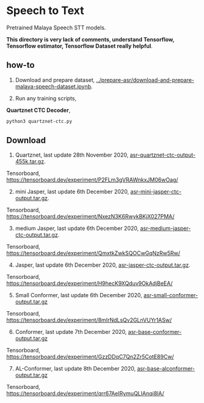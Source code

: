 # Speech to Text

Pretrained Malaya Speech STT models.

**This directory is very lack of comments, understand Tensorflow, Tensorflow estimator, Tensorflow Dataset really helpful**.

## how-to

1. Download and prepare dataset, [../prepare-asr/download-and-prepare-malaya-speech-dataset.ipynb](../prepare-asr/download-and-prepare-malaya-speech-dataset.ipynb).

2. Run any training scripts,

**Quartznet CTC Decoder**,

```bash
python3 quartznet-ctc.py
```

## Download

1. Quartznet, last update 28th November 2020, [asr-quartznet-ctc-output-455k.tar.gz](https://f000.backblazeb2.com/file/malaya-speech-model/pretrained/asr-quartznet-ctc-output-75k.tar.gz).

Tensorboard, https://tensorboard.dev/experiment/P2FLm3gVRAWnkxJM06wOag/

2. mini Jasper, last update 6th December 2020, [asr-mini-jasper-ctc-output.tar.gz](https://f000.backblazeb2.com/file/malaya-speech-model/pretrained/asr-mini-jasper-ctc-output.tar.gz).

Tensorboard, https://tensorboard.dev/experiment/NxezN3K6RwykBKjX027PMA/

3. medium Jasper, last update 6th December 2020, [asr-medium-jasper-ctc-output.tar.gz](https://f000.backblazeb2.com/file/malaya-speech-model/pretrained/asr-medium-jasper-ctc-output.tar.gz).

Tensorboard, https://tensorboard.dev/experiment/QmxtkZwkSQOCwGqNzRw5Rw/

4. Jasper, last update 6th December 2020, [asr-jasper-ctc-output.tar.gz](https://f000.backblazeb2.com/file/malaya-speech-model/pretrained/asr-jasper-ctc-output.tar.gz).

Tensorboard, https://tensorboard.dev/experiment/H9hecK9XQduv9OkAdjBeEA/

5. Small Conformer, last update 6th December 2020, [asr-small-conformer-output.tar.gz](https://f000.backblazeb2.com/file/malaya-speech-model/pretrained/asr-small-conformer-output.tar.gz)

Tensorboard, https://tensorboard.dev/experiment/8mIrNdLsQv2GLnVUYr1ASw/

6. Conformer, last update 7th December 2020, [asr-base-conformer-output.tar.gz](https://f000.backblazeb2.com/file/malaya-speech-model/pretrained/asr-base-conformer-output.tar.gz)

Tensorboard, https://tensorboard.dev/experiment/GzzDDqC7Qn2Zr5CotE89Cw/

7. AL-Conformer, last update 8th December 2020, [asr-base-alconformer-output.tar.gz](https://f000.backblazeb2.com/file/malaya-speech-model/pretrained/asr-base-alconformer-output.tar.gz)

Tensorboard, https://tensorboard.dev/experiment/qrr67AeIRymuQLIAnqi8lA/